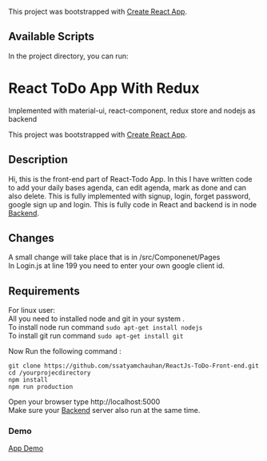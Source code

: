 This project was bootstrapped with [Create React App](https://github.com/facebook/create-react-app).

## Available Scripts

In the project directory, you can run:

# React ToDo App With Redux

Implemented with material-ui, react-component, redux store and nodejs as backend <br>

This project was bootstrapped with [Create React App](https://github.com/facebook/create-react-app).

## Description
Hi, this is the front-end part of React-Todo App. In this I have written code to add your daily bases agenda, can edit agenda, mark as done and can also delete. This is fully implemented with signup, login, forget password, google sign up and login.
This is fully code in React and backend is in node [Backend](https://github.com/ssatyamchauhan/Redux-Collaborator-todo-backend/). 

## Changes
A small change will take place that is in /src/Componenet/Pages <br>
In Login.js at line 199 you need to enter your own google client id. 

## Requirements
For linux user:<br>
All you need to installed node and git in your system .<br>
To install node run command ```sudo apt-get install nodejs```<br>
To install git run command ```sudo apt-get install git```<br>

Now Run the following command :
```
git clone https://github.com/ssatyamchauhan/ReactJs-ToDo-Front-end.git
cd /yourprojecdirectory
npm install 
npm run production

```
Open your browser type http://localhost:5000<br>
Make sure your [Backend](https://github.com/ssatyamchauhan/Redux-Collaborator-todo-backend) server also run at the same time.<br>

### Demo
[App Demo](http://todo.learnreact.ml)
